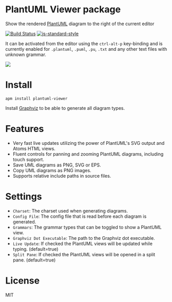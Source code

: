 # PlantUML Viewer package

Show the rendered [PlantUML](http://plantuml.sourceforge.net/) diagram to the right of the current editor

[![Build Status](https://travis-ci.org/markushedvall/plantuml-viewer.svg?branch=master)](https://travis-ci.org/markushedvall/plantuml-viewer) [![js-standard-style](https://img.shields.io/badge/code%20style-standard-brightgreen.svg?style=flat)](https://github.com/feross/standard)

It can be activated from the editor using the `ctrl-alt-p` key-binding and is currently enabled for `.plantuml`, `.puml`, `.pu`, `.txt` and any other text files with unknown grammar.

![](https://dl.dropboxusercontent.com/u/10809390/plantuml-viewer.gif)

# Install

```
apm install plantuml-viewer
```
Install [Graphviz](http://www.graphviz.org/) to be able to generate all diagram types.

# Features

* Very fast live updates utilizing the power of PlantUML's SVG output and Atoms HTML views.
* Fluent controls for panning and zooming PlantUML diagrams, including touch support.
* Save UML diagrams as PNG, SVG or EPS.
* Copy UML diagrams as PNG images.
* Supports relative include paths in source files.

# Settings

* `Charset`: The charset used when generating diagrams.
* `Config File`: The config file that is read before each diagram is generated.
* `Grammars`: The grammar types that can be toggled to show a PlantUML view.
* `Graphviz Dot Executable`: The path to the Graphviz dot executable.
* `Live Update`: If checked the PlantUML views will be updated while typing. (default=true)
* `Split Pane`: If checked the PlantUML views will be opened in a split pane. (default=true)

# License
MIT
